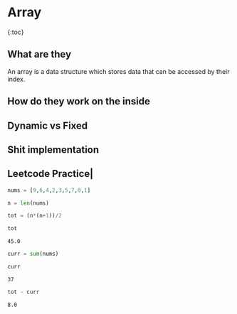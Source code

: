 # Array



{:toc}

## What are they 

An array is a data structure which stores data that can be accessed by their index.

## How do they work on the inside

## Dynamic vs Fixed

## Shit implementation

## Leetcode Practice|

```python
nums = [9,6,4,2,3,5,7,0,1]
```

```python
n = len(nums)
```

```python
tot = (n*(n+1))/2
```

```python
tot
```




    45.0



```python
curr = sum(nums)
```

```python
curr
```




    37



```python
tot - curr
```




    8.0


